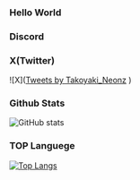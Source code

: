 ### Hello World
### Discord
### X(Twitter)
![X](<a class="twitter-timeline" href="https://twitter.com/Takoyaki_Neonz?ref_src=twsrc%5Etfw">Tweets by Takoyaki_Neonz</a> <script async src="https://platform.twitter.com/widgets.js" charset="utf-8"></script> )
### Github Stats
![GitHub stats](https://github-readme-stats.vercel.app/api?username=anuraghazra&show_icons=true&theme=highcontrast)
### TOP Languege
[![Top Langs](https://github-readme-stats.vercel.app/api/top-langs/?username=anuraghazra&layout=compact)](https://github.com/anuraghazra/github-readme-stats)

<!--
**Takoyaki-neonz-net/takoyaki-neonz-net** is a ✨ _special_ ✨ repository because its `README.md` (this file) appears on your GitHub profile.

Here are some ideas to get you started:

- 🔭 I’m currently working on ...
- 🌱 I’m currently learning ...
- 👯 I’m looking to collaborate on ...
- 🤔 I’m looking for help with ...
- 💬 Ask me about ...
- 📫 How to reach me: ...
- 😄 Pronouns: ...
- ⚡ Fun fact: ...
-->
